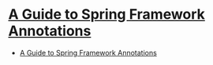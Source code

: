 # [A Guide to Spring Framework Annotations](https://dzone.com/articles/a-guide-to-spring-framework-annotations)

- [A Guide to Spring Framework Annotations](#a-guide-to-spring-framework-annotations)